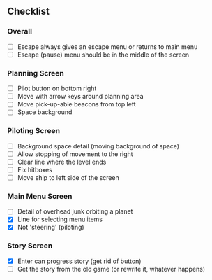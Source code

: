## Checklist

### Overall
- [ ] Escape always gives an escape menu or returns to main menu
- [ ] Escape (pause) menu should be in the middle of the screen

### Planning Screen

- [ ] Pilot button on bottom right
- [ ] Move with arrow keys around planning area
- [ ] Move pick-up-able beacons from top left
- [ ] Space background

### Piloting Screen

- [ ] Background space detail (moving background of space)
- [ ] Allow stopping of movement to the right
- [ ] Clear line where the level ends
- [ ] Fix hitboxes
- [ ] Move ship to left side of the screen

### Main Menu Screen
- [ ] Detail of overhead junk orbiting a planet
- [x] Line for selecting menu items
- [x] Not 'steering' (piloting)

### Story Screen
- [x] Enter can progress story (get rid of button)
- [ ] Get the story from the old game (or rewrite it, whatever happens)
